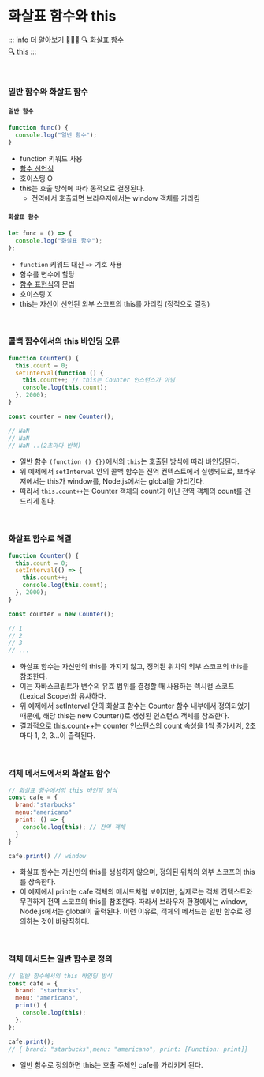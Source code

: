 # 화살표 함수와 this

::: info 더 알아보기 👩🏻‍💻
[🔍 화살표 함수](./js06.md) <br>
[🔍 this](./js09.md)
:::

<br>

### 일반 함수와 화살표 함수

#### `일반 함수`

```js
function func() {
  console.log("일반 함수");
}
```

- function 키워드 사용
- [함수 선언식](./js06.md)
- 호이스팅 O
- this는 호출 방식에 따라 동적으로 결정된다.
  - 전역에서 호출되면 브라우저에서는 window 객체를 가리킴

#### `화살표 함수`

```js
let func = () => {
  console.log("화살표 함수");
};
```

- `function` 키워드 대신 `=>` 기호 사용
- 함수를 변수에 할당
- [함수 표현식](./js06.md)의 문법
- 호이스팅 X
- this는 자신이 선언된 외부 스코프의 this를 가리킴 (정적으로 결정)

<br>

### 콜백 함수에서의 this 바인딩 오류

```js
function Counter() {
  this.count = 0;
  setInterval(function () {
    this.count++; // this는 Counter 인스턴스가 아님
    console.log(this.count);
  }, 2000);
}

const counter = new Counter();

// NaN
// NaN
// NaN ..(2초마다 반복)
```

- 일반 함수 `(function () {})`에서의 `this`는 호출된 방식에 따라 바인딩된다.
- 위 예제에서 `setInterval` 안의 콜백 함수는 전역 컨텍스트에서 실행되므로, 브라우저에서는 this가 window를, Node.js에서는 global을 가리킨다.
- 따라서 `this.count++`는 Counter 객체의 count가 아닌 전역 객체의 count를 건드리게 된다.

<br>

### 화살표 함수로 해결

```js
function Counter() {
  this.count = 0;
  setInterval(() => {
    this.count++;
    console.log(this.count);
  }, 2000);
}

const counter = new Counter();

// 1
// 2
// 3
// ...
```

- 화살표 함수는 자신만의 this를 가지지 않고, 정의된 위치의 외부 스코프의 this를 참조한다.
- 이는 자바스크립트가 변수의 유효 범위를 결정할 때 사용하는 렉시컬 스코프(Lexical Scope)와 유사하다.
- 위 예제에서 setInterval 안의 화살표 함수는 Counter 함수 내부에서 정의되었기 때문에,
  해당 this는 new Counter()로 생성된 인스턴스 객체를 참조한다.
- 결과적으로 this.count++는 counter 인스턴스의 count 속성을 1씩 증가시켜, 2초마다 1, 2, 3...이 출력된다.

<br>

### 객체 메서드에서의 화살표 함수

```js
// 화살표 함수에서의 this 바인딩 방식
const cafe = {
  brand:"starbucks"
  menu:"americano"
  print: () => {
    console.log(this); // 전역 객체
  }
}

cafe.print() // window
```

- 화살표 함수는 자신만의 this를 생성하지 않으며, 정의된 위치의 외부 스코프의 this를 상속한다.
- 이 예제에서 print는 cafe 객체의 메서드처럼 보이지만, 실제로는 객체 컨텍스트와 무관하게 전역 스코프의 this를 참조한다. 따라서 브라우저 환경에서는 window, Node.js에서는 global이 출력된다.
  이런 이유로, 객체의 메서드는 일반 함수로 정의하는 것이 바람직하다.

<br>

### 객체 메서드는 일반 함수로 정의

```js
// 일반 함수에서의 this 바인딩 방식
const cafe = {
  brand: "starbucks",
  menu: "americano",
  print() {
    console.log(this);
  },
};

cafe.print();
// { brand: "starbucks",menu: "americano", print: [Function: print]}
```

- 일반 함수로 정의하면 this는 호출 주체인 cafe를 가리키게 된다.
